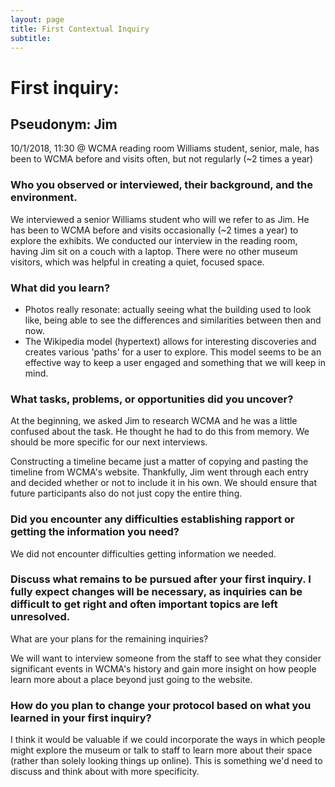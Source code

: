 ```yaml
---
layout: page
title: First Contextual Inquiry
subtitle: 
---
```


# First inquiry:
## Pseudonym: Jim 
10/1/2018, 11:30 @ WCMA reading room
Williams student, senior, male, has been to WCMA before and visits often, but not regularly (~2 times a year)

### Who you observed or interviewed, their background, and the environment.

We interviewed a senior Williams student who will we refer to as Jim. He has been to WCMA before and visits occasionally (~2 times a year) to explore the exhibits. We conducted our interview in the reading room, having Jim sit on a couch with a laptop. There were no other museum visitors, which was helpful in creating a quiet, focused space.

### What did you learn?

- Photos really resonate: actually seeing what the building used to look like, being able to see the differences and similarities between then and now.
- The Wikipedia model (hypertext) allows for interesting discoveries and creates various 'paths' for a user to explore. This model seems to be an effective way to keep a user engaged and something that we will keep in mind.

### What tasks, problems, or opportunities did you uncover?

At the beginning, we asked Jim to research WCMA and he was a little confused about the task. He thought he had to do this from memory. We should be more specific for our next interviews. 

Constructing a timeline became just a matter of copying and pasting the timeline from WCMA's website. Thankfully, Jim went through each entry and decided whether or not to include it in his own. We should ensure that future participants also do not just copy the entire thing.

### Did you encounter any difficulties establishing rapport or getting the information you need?

We did not encounter difficulties getting information we needed.

### Discuss what remains to be pursued after your first inquiry. I fully expect changes will be necessary, as inquiries can be difficult to get right and often important topics are left unresolved.
What are your plans for the remaining inquiries?


We will want to interview someone from the staff to see what they consider significant events in WCMA's history and gain more insight on how people learn more about a place beyond just going to the website.

### How do you plan to change your protocol based on what you learned in your first inquiry?

I think it would be valuable if we could incorporate the ways in which people might explore the museum or talk to staff to learn more about their space (rather than solely looking things up online). This is something we'd need to discuss and think about with more specificity.
